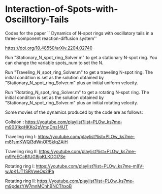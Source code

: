 # Interaction-of-Spots-with-Oscilltory-Tails

Codes for the paper `` Dynamics of N-spot rings with oscillatory tails in a three-component reaction-diffusion system'' 

https://doi.org/10.48550/arXiv.2204.02740



Run "Stationary_N_spot_ring_Solver.m" to get a stationary N-spot ring. You can change the variable spots_num to set the N.

Run "Traveling_N_spot_ring_Solver.m" to get a traveling N-spot ring. The initial condition is set as the solution obtained by "Stationary_N_spot_ring_Solver.m" plus an initial uniform velocity.

Run "Rotating_N_spot_ring_Solver.m" to get a rotating N-spot ring. The initial condition is set as the solution obtained by "Stationary_N_spot_ring_Solver.m" plus an initial rotating velocity.


Some movies of the dynamics produced by the code are as follows:

Collsion : https://youtube.com/playlist?list=PLOw_ks7me-m9031kqHKKo2pVmqDns14UT

Traveling ring I: https://youtube.com/playlist?list=PLOw_ks7me-m81smKWQl3dWnOPSkIqZAiH

Traveling ring II: https://youtube.com/playlist?list=PLOw_ks7me-m9YeECcBfUGBjoKLKDGI7Se

Rotating ring I: https://youtube.com/playlist?list=PLOw_ks7me-m8V-wJpK1JT1SRVweOs2lPa

Rotating ring II: https://youtube.com/playlist?list=PLOw_ks7me-m9pdezYW7mnMChhBNCThxoB
